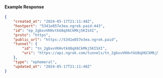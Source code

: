 <!-- Code generated for API Clients. DO NOT EDIT. -->

#### Example Response

```json
{
	"created_at": "2024-05-17T21:11:48Z",
	"hostport": "5341e857e3ea.ngrok.paid:443",
	"id": "ep_2gbxvVKHvtkU8qX6CkMkj5KISXI",
	"proto": "https",
	"public_url": "https://5341e857e3ea.ngrok.paid",
	"tunnel": {
		"id": "tn_2gbxvVKHvtkU8qX6CkMkj5KISXI",
		"uri": "https://api.ngrok.com/tunnels/tn_2gbxvVKHvtkU8qX6CkMkj5KISXI"
	},
	"type": "ephemeral",
	"updated_at": "2024-05-17T21:11:48Z"
}
```
